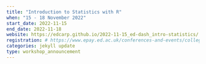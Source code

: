 ```yaml
---
title: "Introduction to Statistics with R" 
when: "15 - 18 November 2022"
start_date: 2022-11-15
end_date: 2022-11-18
website: https://edcarp.github.io/2022-11-15_ed-dash_intro-statistics/
registration: # https://www.epay.ed.ac.uk/conferences-and-events/college-of-medicine-and-veterinary-medicine/school-of-molecular-genetic-and-population-health-sciences/igc/introduction-to-statistics-nov-22
categories: jekyll update
type: workshop_announcement
--- 
```

